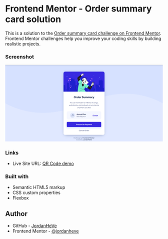 # Frontend Mentor - Order summary card solution

This is a solution to the [Order summary card challenge on Frontend Mentor](https://www.frontendmentor.io/challenges/order-summary-component-QlPmajDUj). Frontend Mentor challenges help you improve your coding skills by building realistic projects. 


### Screenshot

<img src="./images/web-screenshot.png" alt="screenshot">

### Links

- Live Site URL: [QR Code demo](https://jordanheve.github.io/summmary-component/)

### Built with

- Semantic HTML5 markup
- CSS custom properties
- Flexbox

## Author

- GitHub - [JordanHeVe](https://github.com/jordanheve)
- Frontend Mentor - [@jordanheve](https://www.frontendmentor.io/profile/jordanheve)

